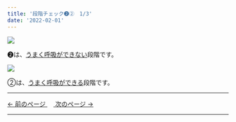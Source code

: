 ```yaml
---
title: '段階チェック➋②　1/3'
date: '2022-02-01'
---
```

![](/images/012_1.jpg)

➋は、[うまく呼吸ができない]()段階です。  

![](/images/012_2.jpg)

②は、[うまく呼吸ができる]()段階です。

***
[ ← 前のページ ](/posts/01-3)　[ 次のページ → ](/posts/012-2)
***
